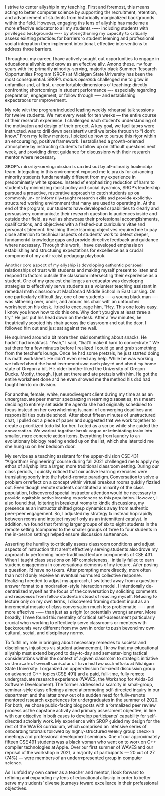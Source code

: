 I strive to center allyship in my teaching.
First and foremost, this means acting to better computer science by supporting the recruitment, retention, and advancement of students from historically marginalized backgrounds within the field.
However, engaging this lens of allyship has made me a more effective educator to all my students -—- including students with privileged backgrounds —-- by strengthening my capacity to critically assess existing practices for barriers to student learning and professional social integration then implement intentional, effective interventions to address those barriers.

Throughout my career, I have actively sought out opportunities to engage in educational allyship and grow as an effective ally.
Among these, my four years with the primarily minority-serving, majority black Summer Research Opportunities Program (SROP) at Michigan State University has been the most consequential.
SROP’s *modus operandi* challenged me to grow in unfamiliar and, at first, uncomfortable dimensions of teaching: directly confronting shortcomings in student performance —- especially regarding preparation, engagement, or follow through —- and establishing expectations for improvement.

My role with the program included leading weekly rehearsal talk sessions for twelve students.
We met every week for ten weeks — the entire course of their research experience.
I challenged each student’s understanding of the motivation and design of their project.
A key goal, we facilitators were instructed, was to drill down persistently until we broke through to “I don’t know.”
From my fellow mentors, I picked up how to pursue this rigor within an encouraging, positive framework.
I established a growth-oriented atmosphere by instructing students to follow up on difficult questions next week, and providing direct guidance for discussions with their research mentor where necessary.

SROP’s minority-serving mission is carried out by all-minority leadership team.
Integrating in this environment exposed me to praxis for advancing minority students fundamentally different from my experience in predominantly white spaces.
Instead of emphasizing reduction of harm to students by minimizing racist policy and social dynamics, SROP’s leadership pursued a proactive, restorative approach to catch students up on commonly un- or informally-taught research skills and provide explicitly-structured working environment that many are used to operating in.
At the end of the program, our students have developed capabilities to clearly and persuasively communicate their research question to audiences inside and outside their field, as well as showcase their professional accomplishments, qualifications, and objectives with a fleshed-out curriculum vitae and personal statement.
Reaching these learning objectives required me to pay close attention to technical aspects of students’ work to detect deeper, fundamental knowledge gaps and provide directive feedback and guidance where necessary.
Through this work, I have developed emphasis on establishing and structuring expectations for excellence as a crucial component of my anti-racist pedagogy playbook.

Another core aspect of my allyship is developing authentic personal relationships of trust with students and making myself present to listen and respond to factors outside the classroom intersecting their experience as a student.
One of my greatest challenges an educator was developing strategies to effectively serve students as a volunteer teaching assistant in remedial math classroom at MacDonald Middle School in East Lansing.
On one particularly difficult day, one of our students —- a young black man —- was slithering over, under, and around his chair with an untouched worksheet on his desk.
I tried to encourage him, “Hey.
This one looks easy.
I know you know how to do this one.
Why don’t you give at least three a try.”
He just put his head down on the desk.
After a few minutes, he theatrically scooted his chair across the classroom and out the door.
I followed him out and just sat against the wall.

He squirmed around a bit more then said something about snacks.
He hadn’t had breakfast.
“Yeah,” I said, “that’ll make it hard to concentrate.”
We sat there for a few minutes before I realized I could go and grab something from the teacher’s lounge.
Once he had some pretzels, he just started doing his math worksheet.
He didn’t even need any help.
While he was working we talked about the band instruments we each played and about my home state of Oregon a bit.
His older brother liked the University of Oregon Ducks.
Mostly, though, I just sat there and ate pretzels with him.
He got the entire worksheet done and he even showed me the method his dad had taught him to do division.

For another, female, white, neurodivergent client during my time as as an undergraduate peer mentor specializing in learning disabilities, this meant deciding to entirely set aside the agenda she had originally scheduled to focus instead on her overwhelming tsunami of converging deadlines and responsibilities outside school.
After about fifteen minutes of unstructured chat, I pulled out a piece of paper and suggested that we work together to create a prioritized todo list for her.
I acted as a scribe while she guided the conversation.
We worked together break vague or intimidating tasks into smaller, more concrete action items.
Everything from laundry to an evolutionary biology reading ended up on the list, which she later told me she hung up on her bedroom door.

My service as a teaching assistant for the upper-division CSE 431 “Algorithms Engineering” course during fall 2021 challenged me to apply my ethos of allyship into a larger, more traditional classroom setting.
During our class periods, I quickly noticed that our active learning exercises were translating poorly into the hybrid-remote paradigm.
Conversation to solve a problem or reflect on a concept within virtual breakout rooms quickly fizzled out.
Even though remote students constituted a minority of the class population, I discovered special instructor attention would be necessary to provide equitable active learning experiences to this population.
However, I also found that, loitering in breakout rooms to kindle discussions, my presence as an instructor shifted group dynamics away from authentic peer-peer engagement.
So, I adjusted my strategy to instead hop rapidly between rooms and interject myself only as an intermittent catalyst.
In addition, we found that forming larger groups of six to eight students in the remote setting (compared to the smaller groups of three to four students in the in-person setting) helped ensure discussion sustenance.

Asserting the humility to critically assess classroom conditions and adjust aspects of instruction that aren’t effectively serving students also drove my approach to performing more-traditional lecture components of CSE 431.
When I taught class sessions on NP completeness, I initially failed to earn student engagement in conversational elements of my lecture.
After posing a question, I’d have no takers.
After prompting more directly, more often than not I’d only receive an eventual murmured collective response.
Realizing I needed to adjust my approach, I switched away from a question-answer format to a moderation-style interaction model.
I intentionally de-centralized myself as the focus of the conversation by soliciting comments and responses from fellow students instead of reacting myself.
Refusing to lecture only on my own terms, I discovered framing student input as an incremental mosaic of class conversation much less problematic —-- and more effective -—- than just as a right (or potentially wrong) answer.
More broadly, I have found this mentality of critical self-assessment particularly crucial when working to effectively serve classrooms or mentees with backgrounds very different from my own in order to push beyond my own cultural, social, and disciplinary norms.

To fulfill my role in bringing about necessary remedies to societal and disciplinary injustices via student advancement, I know that my educational allyship must extend beyond to day-to-day and semester-long tactical considerations within the context of a given classroom to strategic initiative on the scale of overall curriculum.
I have led two such efforts at Michigan State University: I organized an upper-division for-credit discussion group on advanced C++ topics (CSE 491) and a paid, full-time, fully remote undergraduate research experience (WAVES, the Workshop for Avida-Ed Software Development).
The former addressed a scarcity in small-group, seminar-style class offerings aimed at promoting self-directed inquiry in our department and the latter grew out of a sudden need for fully-remote mentored research experiences for undergraduates in the summer of 2020.
For both, we chose public-facing blog posts with a formalized peer review process as the capstone activity and primary assessment objective, in line with our objective in both cases to develop participants’ capability for self-directed scholarly work.
My experience with SROP guided my design for the rest of the WAVES curriculum, which comprised an intensive series of onboarding tutorials followed by highly-structured weekly group check-in meetings and professional development seminars.
One of our approximately fifteen CSE 491 students was a black woman who went on to work on C++ compiler technologies at Apple.
Over our first summer of WAVES and our reprisal of the workshop in 2021, a majority of participants — 20 out of 27 (74%) — were members of an underrepresented group in computer science.

As I unfold my own career as a teacher and mentor, I look forward to refining and expanding my lens of educational allyship in order to better serve my students’ diverse journeys toward excellence in their professional objectives.
